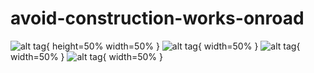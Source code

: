 # avoid-construction-works-onroad

![alt tag](static/shot_1.png){ height=50% width=50% }
![alt tag](static/shot_2.png){ width=50% }
![alt tag](static/shot_3.png){ width=50% }
![alt tag](static/shot_4.png){ width=50% }


